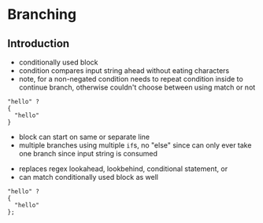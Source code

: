 # Branching



## Introduction

- conditionally used block
- condition compares input string ahead without eating characters
- note, for a non-negated condition needs to repeat condition inside to continue branch, otherwise couldn't choose between using match or not

```
"hello" ?
{
  "hello" 
}
```

- block can start on same or separate line
- multiple branches using multiple `if`s, no "else" since can only ever take one branch since input string is consumed
<!-- todo: compute branches lazily as they are checked? -->
- replaces regex lookahead, lookbehind, conditional statement, or
- can match conditionally used block as well

```
"hello" ?
{
  "hello"
};
```

